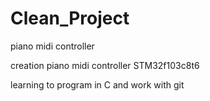 # Clean_Project
piano midi controller

creation piano midi controller STM32f103c8t6

learning to program in C and work with git
